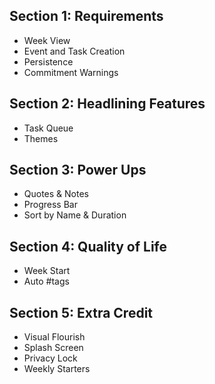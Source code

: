 ## Section 1: Requirements
- Week View
- Event and Task Creation
- Persistence
- Commitment Warnings

## Section 2: Headlining Features
- Task Queue
- Themes

## Section 3: Power Ups
- Quotes & Notes
- Progress Bar
- Sort by Name & Duration

## Section 4: Quality of Life
- Week Start
- Auto #tags

## Section 5: Extra Credit
- Visual Flourish
- Splash Screen
- Privacy Lock
- Weekly Starters